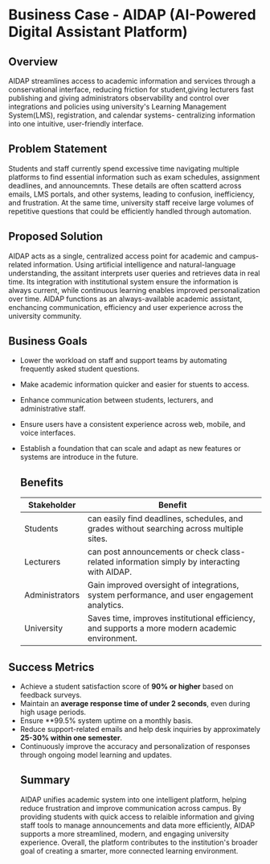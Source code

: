 # Business Case - AIDAP (AI-Powered Digital Assistant Platform)
## Overview 
AIDAP streamlines access to academic information and services through a conservational interface, reducing friction for student,giving lecturers fast publishing and giving administrators observability and control over integrations and policies using university's Learning Management System(LMS), registration, and calendar systems- centralizing information into one intuitive, user-friendly interface.
## Problem Statement
Students and staff currently spend excessive time navigating multiple platforms to find essential information such as exam schedules, assignment deadlines, and announcemnts. These details are often scatterd across emails, LMS portals, and other systems, leading to confusion, inefficiency, and frustration. At the same time, university staff receive large volumes of repetitive questions that could be efficiently handled through automation.
## Proposed Solution
AIDAP acts as a single, centralized access point for academic and campus-related information. Using artificial intelligence and natural-language understanding, the assitant interprets user queries and retrieves data in real time. Its integration with institutional system ensure the information is always current, while continuous learning enables improved personalization over time. AIDAP functions as an always-available academic assistant, enchancing communication, efficiency and user experience across the university community.
## Business Goals
- Lower the workload on staff and support teams by automating frequently asked student questions.
- Make academic information quicker and easier for stuents to access.
- Enhance communication between students, lecturers, and administrative staff.
- Ensure users have a consistent experience across web, mobile, and voice interfaces.
- Establish a foundation that can scale and adapt as new features or systems are introduce in the future.

  ## Benefits
  | Stakeholder | Benefit                                                            |
  |-------------|--------------------------------------------------------------------|
  | Students    | can easily find deadlines, schedules, and grades without searching across multiple sites.|
  | Lecturers   | can post announcements or check class-related information simply by interacting with AIDAP. |
  | Administrators | Gain improved oversight of integrations, system performance, and user engagement analytics. |
  | University  | Saves time, improves institutional efficiency, and supports a more modern academic environment. |
## Success Metrics
- Achieve a student satisfaction score of **90% or higher** based on feedback surveys.
- Maintain an **average response time of under 2 seconds**, even during high usage periods.
- Ensure **99.5% system uptime on a monthly basis.
- Reduce support-related emails and help desk inquiries by approximately **25-30% within one semester**.
- Continuously improve the accuracy and personalization of responses through ongoing model learning and updates.
  ## Summary
  AIDAP unifies academic system into one intelligent platform, helping reduce frustration and improve communication across campus. By providing students with quick access to relaible information and giving staff tools to manage announcements and data more efficiently, AIDAP supports a more streamlined, modern, and engaging university experience. Overall, the platform contributes to the institution's broader goal of creating a smarter, more connected learning environment.
